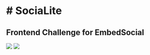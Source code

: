 # \# SociaLite

## Frontend Challenge for EmbedSocial
<img src="https://i.imgur.com/ipqvmnw.jpg">
<img src="https://i.imgur.com/5VPSpbE.jpg">

